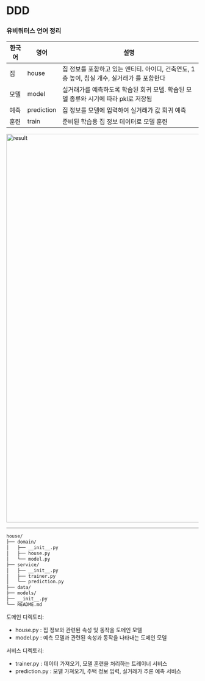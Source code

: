 # DDD

### 유비쿼터스 언어 정리
|한국어|영어|설명|
|------|---|---|
|집	|house|	집 정보를 포함하고 있는 엔티티. 아이디, 건축연도, 1층 높이, 침실 개수, 실거래가 를 포함한다|
|모델 |model |실거래가를 예측하도록 학습된 회귀 모델. 학습된 모델 종류와 시기에 따라 pkl로 저장됨
|예측	|prediction	|집 정보를 모델에 입력하여 실거래가 값 회귀 예측|
|훈련	|train	|준비된 학습용 집 정보 데이터로 모델 훈련|

<img width="1018" alt="result" src="https://github.com/yoonjong12/DDD/blob/main/assets/fig1.png">

---
```bash
house/
├── domain/
│   ├── __init__.py
│   ├── house.py
│   └── model.py
├── service/
│   ├── __init__.py
│   ├── trainer.py
│   └── prediction.py
├── data/
├── models/
├── __init__.py
└── README.md
```

도메인 디렉토리:
* house.py : 집 정보와 관련된 속성 및 동작을 도메인 모델
* model.py : 예측 모델과 관련된 속성과 동작을 나타내는 도메인 모델

서비스 디렉토리:
* trainer.py : 데이터 가져오기, 모델 훈련을 처리하는 트레이너 서비스
* prediction.py : 모델 가져오기, 주택 정보 입력, 실거래가 추론 예측 서비스
